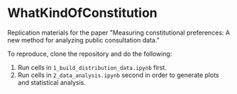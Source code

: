 # WhatKindOfConstitution

Replication materials for the paper "Measuring constitutional preferences:
A new method for analyzing public consultation data."

To reproduce, clone the repository and do the following:

1. Run cells in `1_build_distribution_data.ipynb` first.
2. Run cells in `2_data_analysis.ipynb` second in order to generate plots and statistical analysis.
